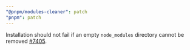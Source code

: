 ```yaml
---
"@pnpm/modules-cleaner": patch
"pnpm": patch
---
```


Installation should not fail if an empty `node_modules` directory cannot be removed [#7405](https://github.com/pnpm/pnpm/issues/7405).
